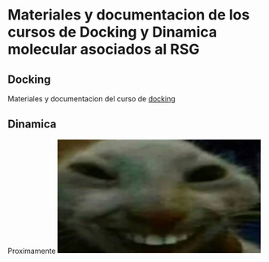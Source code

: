 # Materiales y documentacion de los cursos de Docking y Dinamica molecular asociados al RSG

## Docking

Materiales y documentacion del curso de [docking](./docking/README.md)

## Dinamica

Proximamente
<img src="images/xdd.png" alt="xdd" width="400"/>
